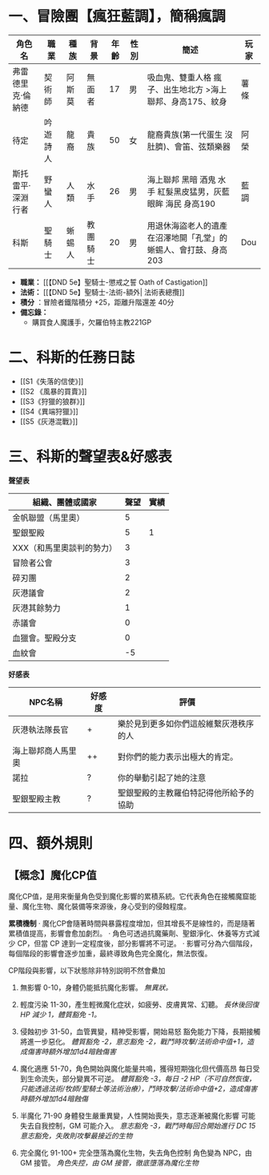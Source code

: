 
# 一、冒險團【瘋狂藍調】，簡稱瘋調

| 角色名       | 職業   | 種族  | 背景   | 年齡  | 性別  | 簡述                                 | 玩家  |
| --------- | ---- | --- | ---- | --- | --- | ---------------------------------- | --- |
| 弗雷德里克·倫納德 | 契術師  | 阿斯莫 | 無面者  | 17  | 男   | 吸血鬼、雙重人格 瘋子、出生地北方 >海上聯邦、身高175、紋身   | 薯條  |
| 待定        | 吟遊詩人 | 龍裔  | 貴族   | 50  | 女   | 龍裔貴族(第一代蛋生 沒肚臍)、會笛、弦類樂器            | 阿榮  |
| 斯托雷平·深淵行者 | 野蠻人  | 人類  | 水手   | 26  | 男   | 海上聯邦 黑暗 酒鬼 水手 紅髮黑皮猛男，灰藍眼眸 海民 身高190 | 藍調  |
| 科斯        | 聖騎士  | 蜥蜴人 | 教團騎士 | 20  | 男   | 用退休海盜老人的遺產在沼澤地開「孔堂」的蜥蜴人、會打鼓、身高203  | Dou |
- **職業：** [[【DND 5e】聖騎士-懲戒之誓 Oath of Castigation]]
- **法術：** [[【DND 5e】聖騎士-法術-額外| 法術表總攬]]
- **積分** ：冒險者鐵階積分 +25，距離升階還差 40分
- **備忘錄：** 
	- 購買食人魔護手，欠羅伯特主教221GP
# 二、科斯的任務日誌

- [[S1《失落的信使》]] 
- [[S2 《風暴的買賣》]]
- [[S3《狩獵的狼群》]]
- [[S4《異端狩獵》]]
- [[S5《灰港混戰》]]

# 三、科斯的聲望表&好感表
**聲望表**

| 組織、團體或國家       | 聲望  | 實績  |
| -------------- | --- | --- |
| 金帆聯盟（馬里奧）      | 5   |     |
| 聖銀聖殿           | 5   | 1   |
| XXX（和馬里奧談判的勢力） | 3   |     |
| 冒險者公會          | 3   |     |
| 碎刃團            | 2   |     |
| 灰港議會           | 2   |     |
| 灰港其餘勢力         | 1   |     |
| 赤議會            | 0   |     |
| 血獵會。聖殿分支       | 0   |     |
| 血紋會            | -5  |     |


**好感表**

| NPC名稱     | 好感度 | 評價                  |
| --------- | --- | ------------------- |
| 灰港執法隊長官   | +   | 樂於見到更多如你們這般維繫灰港秩序的人 |
| 海上聯邦商人馬里奧 | ++  | 對你們的能力表示出極大的肯定。     |
| 諾拉        | ?   | 你的舉動引起了她的注意         |
| 聖銀聖殿主教    | ?   | 聖銀聖殿的主教羅伯特記得他所給予的協助 |

# 四、額外規則
## 【概念】魔化CP值
魔化CP值，是用來衡量角色受到魔化影響的累積系統。它代表角色在接觸魔窟能量、魔化生物、魔化裝備等來源後，身心受到的侵蝕程度。

**累積機制**
· 魔化CP會隨著時間與暴露程度增加，但其增長不是線性的，而是隨著累積值提高，影響會愈加劇烈。
· 角色可透過抗魔藥劑、聖銀淨化、休養等方式減少 CP，但當 CP 達到一定程度後，部分影響將不可逆。
· 影響可分為六個階段，每個階段的影響會逐步加重，最終導致角色完全魔化，無法恢復。

CP階段與影響，以下狀態除非特別説明不然會纍加
1.  無影響 0-10，身體仍能抵抗魔化影響。
*無異狀。*

2. 輕度污染    11-30，產生輕微魔化症狀，如疲勞、皮膚異常、幻聽。
*長休後回復 HP 減少 1，體質豁免 -1。*

3. 侵蝕初步    31-50，血管異變，精神受影響，開始易怒    豁免能力下降，長期接觸將進一步惡化。
*體質豁免 -2，意志豁免 -2，戰鬥時攻擊/法術命中值+1，造成傷害時額外增加1d4暗蝕傷害*

4. 魔化適應    51-70，角色開始與魔化能量共鳴，獲得短期強化但代價高昂    每日受到生命流失，部分變異不可逆。
*體質豁免 -3，每日 -2 HP（不可自然恢復，只能透過法術/牧師/聖騎士等法術治療），鬥時攻擊/法術命中值+2，造成傷害時額外增加1d4暗蝕傷*

5. 半魔化    71-90    身體發生嚴重異變，人性開始喪失，意志逐漸被魔化影響    可能失去自我控制，GM 可能介入。
*意志豁免 -3，戰鬥時每回合開始進行 DC 15 意志豁免，失敗則攻擊最接近的生物*

6. 完全魔化    91-100+    完全墮落為魔化生物，失去角色控制    角色變為 NPC，由 GM 接管。
*角色失控，由 GM 接管，徹底墮落為魔化生物*

